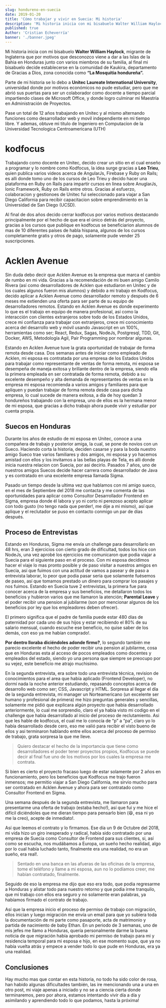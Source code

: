 ```yaml
---
slug: hondureno-en-suecia
date: 2019-01-20
title: 'Cómo trabajar y vivir en Suecia: Mi historia'
description: 'Mi historia inicia con mi bisabuelo Walter William Haylock, migrante de Inglaterra que por motivos que desconozco viene a dar a las Islas de la Bahia en Honduras junto con varios miembros de su familia, al final mi bisabuelo decide establecerse en la comunidad de Kaukira, departamento de Gracias a Dios, zona conocida como “La Mosquitia hondureña”.'
published: true
Author: 'Cristian Echeverría'
banner: './banner.jpeg'
---
```


Mi historia inicia con mi bisabuelo **Walter William Haylock**, migrante de Inglaterra que por motivos que desconozco viene a dar a las Islas de la Bahia en Honduras junto con varios miembros de su familia, al final mi bisabuelo decide establecerse en la comunidad de Kaukira, departamento de Gracias a Dios, zona conocida como **“La Mosquitia hondureña”.**

Parte de mi historia se lo debo a **Unitec Laureate International University**, universidad donde por motivos económicos no pude estudiar, pero que me abrió sus puertas para ser un colaborador como docente a tiempo parcial impartiendo clases de Microsoft Office, y donde logro culminar mi Maestría en Administración de Proyectos.

Pase un total de 12 años trabajando en Unitec y al mismo alternando funciones como desarrollador web y movil independiente en mi tiempo libre. Y ademas, obtuve mi titulo de Ingeniero en Computacion de la Universidad Tecnologica Centroamericana (UTH)

# kodfocus

Trabajando como docente en Unitec, decido crear un sitio en el cual enseño a programar y lo nombre como Kodfocus, la idea surge gracias a **Leo Trieu**, quien publica varios videos acerca de AngularJs, Firebase y Ruby on Rails; es alli donde tomo uno de los cursos de Leo Trieu y decido hacer una plataforma en Ruby on Rails para impartir cursos en linea sobre AnuglarJs, Ionic Framework, Ruby on Rails entre otros. Gracias al esfuerzo, colaboracion y gestionoes de Unitec fui seleccionado para viajar a San Diego California para recibir capacitacion sobre emprendimiento en la Universidad de San Diego (UCSD).

Al final de dos años decido cerrar kodfocus por varios motivos destacando principalmente por el hecho de que era el único detrás del proyecto, gracias a los cursos que publique en kodfocus se beneficiarion alumnos de mas de 10 diferentes países de habla hispana, algunos de los cursos completamente gratis y otros de pago, solamente pude vender 25 suscripciones.

# Acklen Avenue

Sin duda debo decir que Acklen Avenue es la empresa que marca el cambio de rumbo en mi vida. Gracias a la recomendación de mi buen amigo Camilo Rivera (así como desarrolladores de Acklen que estudiaron en Unitec y de los cuales algunos fueron mis alumnos) y debido a mi trabajo en Kodfocus, decido aplicar a Acklen Avenue como desarrollador remoto y después de 6 meses me extienden una oferta para ser parte de su equipo de desarrolladores remotos. Estando en Acklen Avenue es donde experimento lo que es el trabajo en equipo de manera profesional, así como la interacción con clientes extranjeros sobre todo de los Estados Unidos, crece mi confianza para trabajar con extranjeros, crece mi conocimiento acerca del desarrollo web y móvil usando Javascript en un 100%, herramientas como ser; React, Redux, Sagas, NodeJs, Postgresql, TDD, Git, Docker, AWS, Metodología Agil, Pair Programming por nombrar algunas.

Estando en Acklen Avenue tuve la grata oportunidad de trabajar de forma remota desde casa. Dos semanas antes de iniciar como empleado de Acklen, mi esposa es contratada por una empresa de los Estados Unidos para trabajar como representante de ventas de forma remota, mi esposa se desempeña de maneja exitosa y brillante dentro de la empresa, siendo ella la primera empleada en ser contratada de forma remota, debido a su excelente desempeño y alta demanda de representantes de ventas en la empresa mi esposa recomienda a varios amigos y familiares para que apliquen y puedan trabajar de forma remota desde casa para dicha empresa, lo cual sucede de manera exitosa, a día de hoy quedan 3 hondureños trabajando con la empresa, uno de ellos es la hermana menor de mi esposa, que gracias a dicho trabajo ahora puede vivir y estudiar por cuenta propia.

## Suecos en Honduras

Durante los años de estudio de mi esposa en Unitec, conoce a una compañera de trabajo y posterior amiga, la cual, se pone de novios con un Sueco. Haciendo corta la historia, deciden casarse y para la boda nuestro amigo Sueco trae varios familiares y dos amigos, mi esposa y yo hacemos amistad con ellos y los invitamos a las bellas playas de Tela, es alli donde inicia nuestra relacion con Suecia, por asi decirlo. Pasados 7 años, uno de nuestros amigos Suecos decide hacer carrera como desarrollador de Java y es contratado en una excelente empresa llamada Sigma.

Pasado un tiempo desde la ultima vez que hablamos con mi amigo sueco, en el mes de Septiembre del 2018 me contacta y me comenta de las oportunidades para aplicar como Consultor Desarrollador Frontend en Sigma, empresa donde él labora y yo ni corto ni perezoso acepto aplicar con todo gusto (no tengo nada que perder!, me dije a mi mismo), así que aplique y el reclutador se puso en contacto conmigo un par de días después.

## Proceso de Entrevistas

Estando en Honduras, Sigma me envía un challenge para desarrollarlo en 48 hrs, eran 3 ejercicios con cierto grado de dificultad, todos los hice con NodeJs, una vez aprobé los ejercicios me comunicaron que podia viajar a Suecia para el siguiente paso en el proceso. Con mi esposa decidimos hacer el viaje lo mas pronto posible y de paso visitar a nuestros amigos en Suecia, así que fuimos con una actitud de vamos a pasear y de paso a entrevista laborar, lo peor que podia pasar seria que solamente fuésemos de paseo, así que tomamos prestado un dinero para comprar los pasajes y nos fuimos. Estando en Suecia tuve 2 entrevistas, la primera fue para conocer acerca de la empresa y sus beneficios, me detallaron todos los beneficios y hubieron varios que me llamaron la atención; **Parental Leave** y el poder recibir una pension al jubilarme (son por mencionar algunos de los beneficios por ley que los empleadores deben ofrecer).

El primero significa que el padre de familia puede estar 480 días de paternidad por cada uno de sus hijos y estar recibiendo el 80% de su salario mensual, cuando escuche ese beneficio, no quise saber de los demás, con eso ya me habían comprado!.

**Por dentro lloraba diciéndoles adonde firmo?**, lo segundo también me parecio excelente el hecho de poder recibir una pension al jubilarme, cosa que en Honduras esta al acceso de pocos empleados como docentes y empleados del estado, siendo yo una persona que siempre se preocupo por su vejez, este beneficio me atrajo muchisimo.

En la segunda entrevista, era sobre todo una entrevista técnica, revision de conocimientos para el area que había aplicado (Frontend Developer), no dormí nada la noche anterior estudiando, repasando conceptos acerca de desarrollo web como ser; CSS, Javascript y HTML. Sorpresa al llegar el día de la segunda entrevista, mi manager un Norteamericano (un excelente ser humano y profesional de primera) me hizo preguntas generales y sencillas, solamente me pidió que explicara algún proyecto que había desarrollado anteriormente, lo cual me sorprendio, claro el ya habia visto mi codigo en el challenge que habia desarrollado al inicio del proceso de reclutamiento. Asi que les hable de kodfocus, el cual me lo conocía de “p” a “pa”, claro yo lo había desarrollado desde cero, eso me valió para recibir el visto bueno de ellos y asi terminaron hablando entre ellos acerca del proceso de permiso de trabajo, grata sorpresa la que me lleve.

> Quiero destacar el hecho de la importancia que tiene como desarrolladores el poder tener proyectos propios, Kodfocus se puede decir al final fue uno de los motivos por los cuales la empresa me contrata.

Si bien es cierto el proyecto fracaso luego de estar solamente por 2 años en funcionamiento, pero los beneficios que Kodfocus me trajo fueron inmensos; me permitio viajar a San Diego California, me sirvio mucho para ser contratado en Acklen Avenue y ahora para ser contratado como Consultor Frontend en Sigma.

Una semana después de la segunda entrevista, me llamaron para presentarme una oferta de trabajo (estaba hecho!), así que fui y me hice el difícil diciéndoles que me dieran tiempo para pensarlo bien (😆, esa ni yo me la creo), acepte de inmediato!.

Así que leemos el contrato y lo firmamos. Ese día un 9 de Octubre del 2018, mi vida hizo un giro inesperado y radical, había sido contratado por una empresa de Suecia como Consultor de Frontend para sus clientes, si, así como se escucha, nos mudábamos a Europa, un sueño hecho realidad, algo por lo cual había luchado tanto, finalmente era una realidad, no era un sueño, era real!.

> Sentado en una banca en las afueras de las oficinas de la empresa, tome el teléfono y llame a mi esposa, aun no lo podíamos creer, me habían contratado, finalmente.

Seguido de eso la empresa me dijo que eso era todo, que podia regresarme a Honduras y alistar todo para nuestro retorno y que podia irme tranquilo, que mi trabajo con ellos era seguro y no solamente eran palabras, ya habíamos firmado el contrato de trabajo.

Así que la empresa inicio el proceso de permiso de trabajo con migración, ellos inician y luego migración me envía un email para que yo subiera toda la documentación de mi parte como pasaporte, acta de matrimonio y partida de nacimiento de baby Ethan. En un periodo de 3 semanas, uno de mis jefes me llamo a Honduras, quería personalmente darme la buena noticia de que migración había aprobado mi permiso de trabajo para mi y residencia temporal para mi esposa e hijo, en ese momento supe, que ya no había vuelta atrás y empece a vender todo lo que pude en Honduras, era ya una realidad.

## Conclusiones

Hay mucho mas que contar en esta historia, no todo ha sido color de rosa, han habido algunas dificultades también, las ire mencionando una a una en otro post, mi viaje apenas a iniciado y no se a ciencia cierta donde terminaremos, pero por ahora, estamos intentando vivir día a día y asimilando y aprendiendo todo lo que podamos, hasta la próxima!
